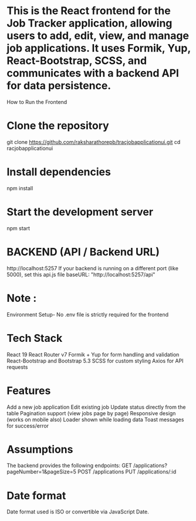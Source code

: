 # This is the React frontend for the Job Tracker application, allowing users to add, edit, view, and manage job applications. It uses Formik, Yup, React-Bootstrap, SCSS, and communicates with a backend API for data persistence.

How to Run the Frontend

# Clone the repository
git clone https://github.com/raksharathorepb/tracjobapplicationui.git
cd racjobapplicationui
# Install dependencies
npm install
# Start the development server
npm start

# BACKEND (API / Backend URL)
http://localhost:5257
If your backend is running on a different port (like 5000), set this api.js file
  baseURL: "http://localhost:5257/api"

# Note :
Environment Setup- No .env file is strictly required for the frontend 

# Tech Stack

React 19
React Router v7
Formik + Yup for form handling and validation
React-Bootstrap and Bootstrap 5.3
SCSS for custom styling
Axios for API requests

# Features

Add a new job application
Edit existing job
Update status directly from the table
Pagination support (view jobs page by page)
Responsive design (works on mobile also)
Loader shown while loading data
Toast messages for success/error

# Assumptions

The backend provides the following endpoints:
GET /applications?pageNumber=1&pageSize=5
POST /applications
PUT /applications/:id

# Date format 
 Date format used is ISO or convertible via JavaScript Date.